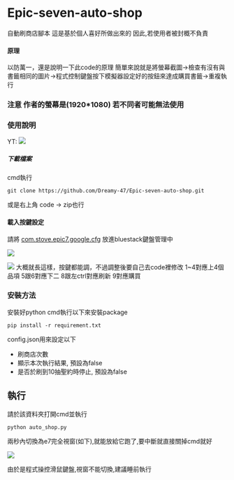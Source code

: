# Epic-seven-auto-shop
自動刷商店腳本
這是基於個人喜好所做出來的
因此,若使用者被封概不負責
#### 原理
以防萬一，還是說明一下此code的原理
簡單來說就是將螢幕截圖->檢查有沒有與書籤相同的圖片->程式控制鍵盤按下模擬器設定好的按鈕來達成購買書籤->重複執行
### **注意 作者的螢幕是(1920*1080) 若不同者可能無法使用**

### 使用說明
YT:
[![](https://img.youtube.com/vi/QDD3y8ososc/0.jpg)](https://youtu.be/QDD3y8ososc)
##### 下載檔案
cmd執行
```
git clone https://github.com/Dreamy-47/Epic-seven-auto-shop.git
```
或是右上角 code -> zip也行

#### 載入按鍵設定

請將 [com.stove.epic7.google.cfg](https://github.com/Dreamy-47/Epic-seven-auto-shop/blob/main/com.stove.epic7.google.cfg) 放進bluestack鍵盤管理中

![](https://i.imgur.com/7MjiuH5.png)

![](https://i.imgur.com/jnPnxtb.jpg)
大概就長這樣，按鍵都能調，不過調整後要自己去code裡修改
1~4對應上4個品項 5跟6對應下二
8跟左ctrl對應刷新
9對應購買

### 安裝方法
安裝好python
cmd執行以下來安裝package
```
pip install -r requirement.txt
```
config.json用來設定以下
* 刷商店次數
* 顯示本次執行結果, 預設為false
* 是否於刷到10抽聖約時停止, 預設為false
## 執行
請於該資料夾打開cmd並執行

```
python auto_shop.py
```
兩秒內切換為e7完全視窗(如下),就能放給它跑了,要中斷就直接關掉cmd就好

![](https://i.imgur.com/wYteMSY.jpg)

由於是程式操控滑鼠鍵盤,視窗不能切換,建議睡前執行
